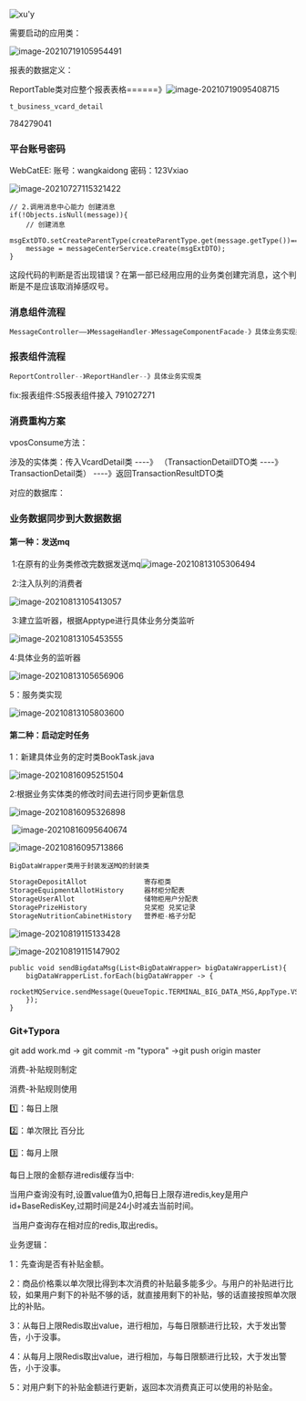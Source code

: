 ![xu'y](work.assets/数据库E-R图.png)

需要启动的应用类：

![image-20210719105954491](work.assets/image-20210719105954491.png)



报表的数据定义：

ReportTable类对应整个报表表格======》![image-20210719095408715](work.assets/image-20210719095408715.png)

```
t_business_vcard_detail
```

784279041

### 平台账号密码

WebCatEE:	 账号：wangkaidong
					    密码：123Vxiao



![image-20210727115321422](work.assets/image-20210727115321422.png)

```
// 2.调用消息中心能力 创建消息
if(!Objects.isNull(message)){
    // 创建消息
    msgExtDTO.setCreateParentType(createParentType.get(message.getType())==null?"0":createParentType.get(message.getType()));
    message = messageCenterService.create(msgExtDTO);
}
```

这段代码的判断是否出现错误？在第一部已经用应用的业务类创建完消息，这个判断是不是应该取消掉感叹号。



### 消息组件流程

```java
MessageController——》MessageHandler-》MessageComponentFacade-》具体业务实现类
```

### 报表组件流程

```java
ReportController--》ReportHandler--》具体业务实现类
```





fix:报表组件:S5报表组件接入  791027271

### 消费重构方案

vposConsume方法：

涉及的实体类：传入VcardDetail类 ----》 （TransactionDetailDTO类  ----》TransactionDetail类）  ----》返回TransactionResultDTO类

对应的数据库：



### 业务数据同步到大数据数据

#### 第一种：发送mq

​	1:在原有的业务类修改完数据发送mq![image-20210813105306494](work.assets/image-20210813105306494.png)

​	2:注入队列的消费者

![image-20210813105413057](work.assets/image-20210813105413057.png)

​	3:建立监听器，根据Apptype进行具体业务分类监听

![image-20210813105453555](work.assets/image-20210813105453555.png)

4:具体业务的监听器

![image-20210813105656906](work.assets/image-20210813105656906.png)

5：服务类实现

![image-20210813105803600](work.assets/image-20210813105803600.png)

#### 第二种：启动定时任务

1：新建具体业务的定时类BookTask.java

![image-20210816095251504](work.assets/image-20210816095251504.png)

2:根据业务实体类的修改时间去进行同步更新信息

![image-20210816095326898](work.assets/image-20210816095326898.png)

​							![image-20210816095640674](work.assets/image-20210816095640674.png)

![image-20210816095713866](work.assets/image-20210816095713866.png)

```
BigDataWrapper类用于封装发送MQ的封装类 
```

```java
StorageDepositAllot              寄存柜类
StorageEquipmentAllotHistory     器材柜分配表  
StorageUserAllot                 储物柜用户分配表  
StoragePrizeHistory              兑奖柜 兑奖记录
StorageNutritionCabinetHistory   营养柜-格子分配    
```

![image-20210819115133428](work.assets/image-20210819115133428.png)



![image-20210819115147902](work.assets/image-20210819115147902.png)

```
public void sendBigdataMsg(List<BigDataWrapper> bigDataWrapperList){
    bigDataWrapperList.forEach(bigDataWrapper -> {
        rocketMQService.sendMessage(QueueTopic.TERMINAL_BIG_DATA_MSG,AppType.VSTORAGE,bigDataWrapper.toJsonBytes());
    });
}
```

### Git+Typora

git add work.md -> git commit -m "typora" ->git push origin master

消费-补贴规则制定





消费-补贴规则使用

1️⃣：每日上限

2️⃣：单次限比  百分比

3️⃣：每月上限



每日上限的金额存进redis缓存当中:

​		当用户查询没有时,设置value值为0,把每日上限存进redis,key是用户id+BaseRedisKey,过期时间是24小时减去当前时间。

​		当用户查询存在相对应的redis,取出redis。



业务逻辑：

1：先查询是否有补贴金额。

2：商品价格乘以单次限比得到本次消费的补贴最多能多少。与用户的补贴进行比较，如果用户剩下的补贴不够的话，就直接用剩下的补贴，够的话直接按照单次限比的补贴。

3：从每日上限Redis取出value，进行相加，与每日限额进行比较，大于发出警告，小于没事。

4：从每月上限Redis取出value，进行相加，与每日限额进行比较，大于发出警告，小于没事。

5：对用户剩下的补贴金额进行更新，返回本次消费真正可以使用的补贴金。



